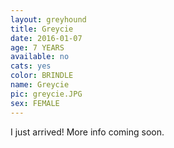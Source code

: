 ```yaml
---
layout: greyhound
title: Greycie
date: 2016-01-07
age: 7 YEARS
available: no
cats: yes
color: BRINDLE
name: Greycie
pic: greycie.JPG
sex: FEMALE
---
```


I just arrived! More info coming soon.
